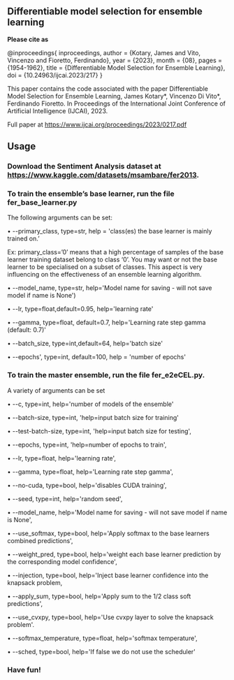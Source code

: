 
## **Differentiable model selection for ensemble learning**

**Please cite as**

@inproceedings{
inproceedings,
author = {Kotary, James and Vito, Vincenzo and Fioretto, Ferdinando},
year = {2023},
month = {08},
pages = {1954-1962},
title = {Differentiable Model Selection for Ensemble Learning},
doi = {10.24963/ijcai.2023/217}
}

This paper contains the code associated with the paper Differentiable Model Selection for Ensemble Learning, James Kotary*, Vincenzo Di Vito*, Ferdinando Fioretto. In Proceedings of the International Joint Conference of Artificial Intelligence (IJCAI), 2023.

Full paper at https://www.ijcai.org/proceedings/2023/0217.pdf

## **Usage**

### Download the Sentiment Analysis dataset at https://www.kaggle.com/datasets/msambare/fer2013. 

### To train the ensemble’s **base learner**, run the file **fer_base_learner.py**

The following arguments can be set:

•	--primary_class, type=str,  help = 'class(es) the base learner is mainly trained on.’

Ex: primary_class=’0’ means that a high percentage of samples of the base learner training dataset belong to class ‘0’. You may want or not the base learner to be specialised on a subset of classes. This aspect is very influencing on the effectiveness of an ensemble learning algorithm. 

•	--model_name, type=str, help='Model name for saving - will not save model if name is None')

•	--lr, type=float,default=0.95, help='learning rate'

•	--gamma, type=float, default=0.7, help='Learning rate step gamma (default: 0.7)'

•	--batch_size, type=int,default=64, help='batch size'

•	--epochs', type=int, default=100, help = 'number of epochs'



### To train the **master ensemble**, run the file **fer_e2eCEL.py**. 

A variety of arguments can be set


•	--c, type=int, help='number of models of the ensemble'

•	--batch-size, type=int, 'help=input batch size for training'

•	--test-batch-size, type=int, 'help=input batch size for testing',

•	--epochs, type=int, 'help=number of epochs to train',

•	--lr, type=float, help='learning rate',

•	--gamma, type=float, help='Learning rate step gamma',

•	--no-cuda, type=bool, help='disables CUDA training',

•	--seed, type=int, help='random seed',

•	--model_name, help='Model name for saving - will not save model if name is None',

•	--use_softmax, type=bool, help='Apply softmax to the base learners combined predictions',

•	--weight_pred, type=bool, help='weight each base learner prediction by the corresponding model confidence',

•	--injection, type=bool, help='Inject base learner confidence into the knapsack problem,

•	--apply_sum, type=bool, help='Apply sum to the 1/2 class soft predictions',

•	--use_cvxpy, type=bool, help='Use cvxpy layer to solve the knapsack problem'.

•	--softmax_temperature, type=float, help='softmax temperature',

•	--sched, type=bool, help='If false we do not use the scheduler'

### Have fun!




